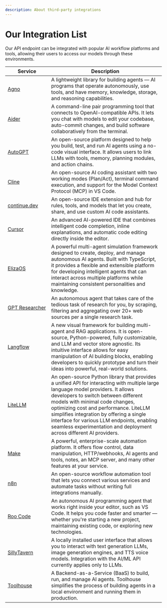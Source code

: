 ```yaml
---
description: About third-party integrations
---
```


# Our Integration List

Our API endpoint can be integrated with popular AI workflow platforms and tools, allowing their users to access our models through these environments.

<table><thead><tr><th width="124">Service</th><th>Description</th></tr></thead><tbody><tr><td><a href="agno.md">Agno</a></td><td>A lightweight library for building agents — AI programs that operate autonomously, use tools, and have memory, knowledge, storage, and reasoning capabilities.</td></tr><tr><td><a href="aider.md">Aider</a></td><td>A command-line pair programming tool that connects to OpenAI-compatible APIs. It lets you chat with models to edit your codebase, auto-commit changes, and build software collaboratively from the terminal.</td></tr><tr><td><a href="autogpt.md">AutoGPT</a></td><td>An open-source platform designed to help you build, test, and run AI agents using a no-code visual interface. It allows users to link LLMs with tools, memory, planning modules, and action chains.</td></tr><tr><td><a href="cline.md">Cline</a></td><td>An open-source AI coding assistant with two working modes (Plan/Act), terminal command execution, and support for the Model Context Protocol (MCP) in VS Code.</td></tr><tr><td><a href="continue.dev.md">continue.dev</a></td><td>An open-source IDE extension and hub for rules, tools, and models that let you create, share, and use custom AI code assistants.</td></tr><tr><td><a href="cursor.md">Cursor</a></td><td>An advanced AI-powered IDE that combines intelligent code completion, inline explanations, and automatic code editing directly inside the editor.</td></tr><tr><td><a href="elizaos.md">ElizaOS</a></td><td>A powerful multi-agent simulation framework designed to create, deploy, and manage autonomous AI agents. Built with TypeScript, it provides a flexible and extensible platform for developing intelligent agents that can interact across multiple platforms while maintaining consistent personalities and knowledge.</td></tr><tr><td><a href="gpt-researcher-gptr.md">GPT Researcher</a></td><td>An autonomous agent that takes care of the tedious task of research for you, by scraping, filtering and aggregating over 20+ web sources per a single research task.</td></tr><tr><td><a href="langflow.md">Langflow</a></td><td>A new visual framework for building multi-agent and RAG applications. It is open-source, Python-powered, fully customizable, and LLM and vector store agnostic. Its intuitive interface allows for easy manipulation of AI building blocks, enabling developers to quickly prototype and turn their ideas into powerful, real-world solutions.</td></tr><tr><td><a href="litellm.md">LiteLLM</a></td><td>An open-source Python library that provides a unified API for interacting with multiple large language model providers. It allows developers to switch between different models with minimal code changes, optimizing cost and performance. LiteLLM simplifies integration by offering a single interface for various LLM endpoints, enabling seamless experimentation and deployment across different AI providers.</td></tr><tr><td><a href="make.md">Make</a></td><td>A powerful, enterprise-scale automation platform. It offers flow control, data manipulation, HTTP/webhooks, AI agents and tools, notes, an MCP server, and many other features at your service.</td></tr><tr><td><a href="n8n.md">n8n</a></td><td>An open-source workflow automation tool that lets you connect various services and automate tasks without writing full integrations manually.</td></tr><tr><td><a href="roo-code.md">Roo Code</a></td><td>An autonomous AI programming agent that works right inside your editor, such as VS Code. It helps you code faster and smarter — whether you're starting a new project, maintaining existing code, or exploring new technologies.</td></tr><tr><td><a href="sillytavern.md">SillyTavern</a></td><td>A locally installed user interface that allows you to interact with text generation LLMs, image generation engines, and TTS voice models. Integration with the AI/ML API currently applies only to LLMs.</td></tr><tr><td><a href="toolhouse.md">Toolhouse</a></td><td>A Backend-as-a-Service (BaaS) to build, run, and manage AI agents. Toolhouse simplifies the process of building agents in a local environment and running them in production.</td></tr></tbody></table>
